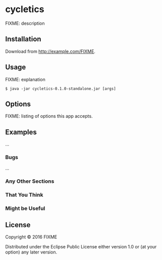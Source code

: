# cycletics

FIXME: description

## Installation

Download from http://example.com/FIXME.

## Usage

FIXME: explanation

    $ java -jar cycletics-0.1.0-standalone.jar [args]

## Options

FIXME: listing of options this app accepts.

## Examples

...

### Bugs

...

### Any Other Sections
### That You Think
### Might be Useful

## License

Copyright © 2016 FIXME

Distributed under the Eclipse Public License either version 1.0 or (at
your option) any later version.
